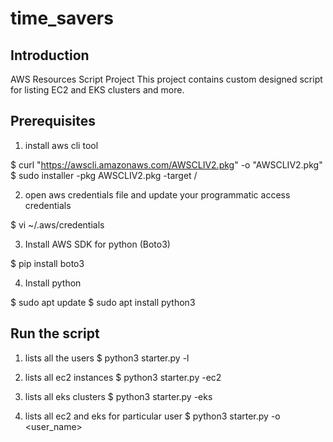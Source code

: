 # time_savers

## Introduction 
AWS Resources Script Project 
This project contains custom designed script for listing EC2 and EKS clusters and more. 

## Prerequisites
1. install aws cli tool

$ curl "https://awscli.amazonaws.com/AWSCLIV2.pkg" -o "AWSCLIV2.pkg"
$ sudo installer -pkg AWSCLIV2.pkg -target /

2. open aws credentials file and update your programmatic access credentials

$ vi ~/.aws/credentials

3. Install AWS SDK for python (Boto3)

$ pip install boto3

4. Install python 

$ sudo apt update
$ sudo apt install python3

## Run the script

1. lists all the users
$ python3 starter.py -l 

2. lists all ec2 instances
$ python3 starter.py -ec2

3. lists all eks clusters
$ python3 starter.py -eks

4. lists all ec2 and eks for particular user
$ python3 starter.py -o <user_name>
